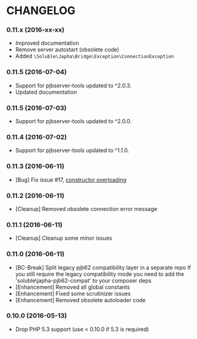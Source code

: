 # CHANGELOG

### 0.11.x (2016-xx-xx)

- Improved documentation
- Remove server autostart (obsolete code)
- Added `\Soluble\Japha\Bridge\Exception\ConnectionException`

### 0.11.5 (2016-07-04)

- Support for pjbserver-tools updated to ^2.0.3.
- Updated documentation

### 0.11.5 (2016-07-03)

- Support for pjbserver-tools updated to ^2.0.0.

### 0.11.4 (2016-07-02)

- Support for pjbserver-tools updated to ^1.1.0.

### 0.11.3 (2016-06-11)

- [Bug] Fix issue #17, [constructor overloading](https://github.com/belgattitude/soluble-japha/issues/17)

### 0.11.2 (2016-06-11)

- [Cleanup] Removed obsolete connection error message

### 0.11.1 (2016-06-11)

- [Cleanup] Cleanup some minor issues

### 0.11.0 (2016-06-11)

- [BC-Break] Split legacy pjb62 compatibility layer in a separate repo
  If you still require the legacy compatibility mode you need to add
  the 'soluble\japha-pjb62-compat' to your composer deps 
- [Enhancement] Removed all global constants
- [Enhancement] Fixed some scrutinizer issues
- [Enhancement] Removed obsolete autoloader code


### 0.10.0 (2016-05-13)

- Drop PHP 5.3 support (use < 0.10.0 if 5.3 is required)
  